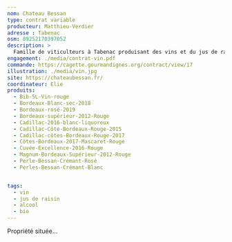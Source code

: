 ```yaml
---
nom: Chateau Bessan
type: contrat variable
producteur: Matthieu-Verdier
adresse : Tabenac
osm: 89252170397052
description: >
  Famille de viticulteurs à Tabenac produisant des vins et du jus de raison bio.
engagement: ./media/contrat-vin.pdf
commande: https://cagette.gourmandignes.org/contract/view/17
illustration: ./media/vin.jpg
site: https://chateaubessan.fr/
coordinateur: Elie
produits:
  - Bib-5L-Vin-rouge
  - Bordeaux-Blanc-sec-2018
  - Bordeaux-rosé-2019	
  - Bordeaux-supérieur-2012-Rouge
  - Cadillac-2016-blanc-liquoreux
  - Cadillac-Côte-Bordeaux-Rouge-2015
  - Cadillac-côtes-Bordeaux-Rouge-2017
  - Côtes-Bordeaux-2017-Mascaret-Rouge
  - Cuvée-Excellence-2016-Rouge
  - Magnum-Bordeaux-Supérieur-2012-Rouge
  - Perle-Bessan-Crémant-Rosé
  - Perles-Bessan-Crémant-Blanc 


tags:
  - vin
  - jus de raisin
  - alcool
  - bio
---
```


Propriété située...